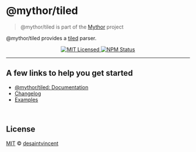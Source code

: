 # @mythor/tiled

> @mythor/tiled is part of the <a href="https://github.com/desaintvincent/mythor">Mythor</a> project


<p>
@mythor/tiled provides a <a href="https://www.mapeditor.org/">tiled</a> parser.
</p>
<p align="center">
    <a href="">
      <img alt="MIT Licensed" src="https://img.shields.io/npm/l/@mythor/tiled.svg?style=flat" />
    </a>
    <a href="https://www.npmjs.com/package/@mythor/tiled">
      <img alt="NPM Status" src="https://img.shields.io/npm/v/@mythor/tiled.svg?style=flat" />
    </a>
</p>
<hr />

## A few links to help you get started
- [@mythor/tiled: Documentation](https://github.com/desaintvincent/mythor/blob/main/packages/tiled/docs/modules.md)
- [Changelog](https://github.com/desaintvincent/mythor/blob/main/packages/tiled/CHANGELOG.md)
- [Examples](https://desaintvincent.github.io/mythor/)
<br />

## License

<a href="http://opensource.org/licenses/MIT">MIT</a> © <a href="http://github.com/desaintvincent">desaintvincent</a>
